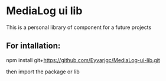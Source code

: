 # MediaLog ui lib

This is a personal library of component for a future projects

## For intallation: 

npm install git+https://github.com/Eyvarjgc/MediaLog-ui-lib.git

then import the package or lib 
